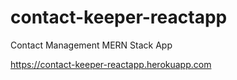 # contact-keeper-reactapp
Contact Management MERN Stack App

https://contact-keeper-reactapp.herokuapp.com

